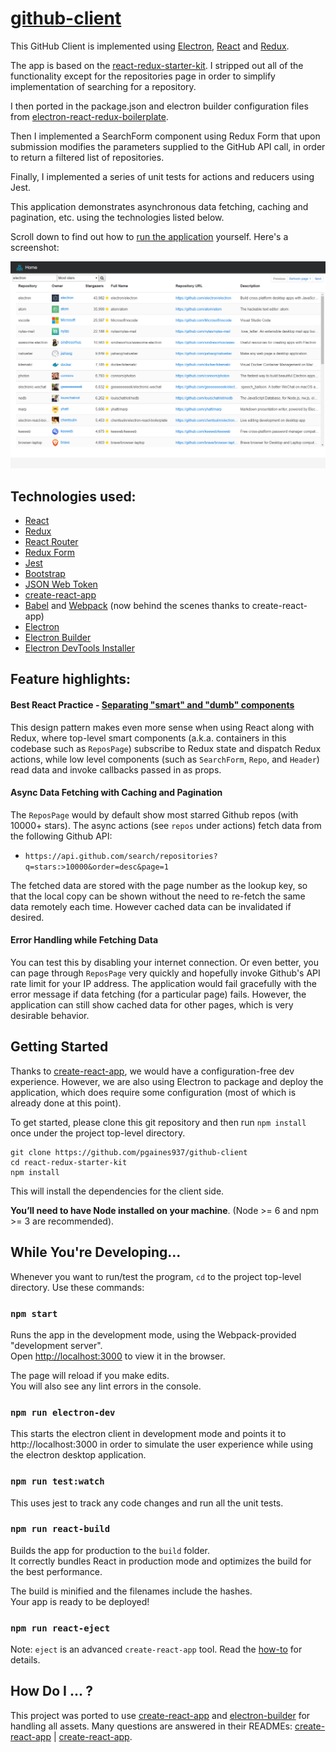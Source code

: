 # [github-client](https://github.com/pgaines937/github-client)

This GitHub Client is implemented using [Electron](http://electron.atom.io/), [React](https://facebook.github.io/react/) and [Redux](http://redux.js.org/).

The app is based on the [react-redux-starter-kit](https://github.com/cloudmu/react-redux-starter-kit). I stripped out all of the functionality except for the repositories page in order to simplify implementation of searching for a repository.

I then ported in the package.json and electron builder configuration files from [electron-react-redux-boilerplate](https://github.com/jschr/electron-react-redux-boilerplate).

Then I implemented a SearchForm component using Redux Form that upon submission modifies the parameters supplied to the GitHub API call, in order to return a filtered list of repositories.

Finally, I implemented a series of unit tests for actions and reducers using Jest.

This application demonstrates asynchronous data fetching, caching and pagination, etc. using the technologies listed below.

Scroll down to find out how to [run the application](#getting-started) yourself.
Here's a screenshot:

![alt text](https://github.com/pgaines937/github-client/blob/master/screenshot.png "Screenshot")

## Technologies used:

- [React](https://github.com/facebook/react)
- [Redux](https://github.com/rackt/redux)
- [React Router](https://github.com/rackt/react-router)
- [Redux Form](https://github.com/erikras/redux-form/)
- [Jest](https://github.com/facebook/jest)
- [Bootstrap](https://github.com/twbs/bootstrap)
- [JSON Web Token](https://jwt.io/)
- [create-react-app](https://github.com/facebookincubator/create-react-app/)
- [Babel](http://babeljs.io/) and [Webpack](http://webpack.github.io/) (now behind the scenes thanks to create-react-app)
- [Electron](https://github.com/electron/electron)
- [Electron Builder](https://github.com/electron-userland/electron-builder)
- [Electron DevTools Installer](https://github.com/MarshallOfSound/electron-devtools-installer)

## Feature highlights:

#### Best React Practice - [Separating "smart" and "dumb" components](https://medium.com/@dan_abramov/smart-and-dumb-components-7ca2f9a7c7d0)

This design pattern makes even more sense when using React along with Redux, where top-level smart components (a.k.a. containers in this codebase such as `ReposPage`) subscribe to Redux state and dispatch Redux actions, while low level components (such as `SearchForm`, `Repo`, and `Header`) read data and invoke callbacks passed in as props.

#### Async Data Fetching with Caching and Pagination

The `ReposPage` would by default show most starred Github repos (with 10000+ stars). The async actions (see `repos` under actions) fetch data from the following Github API:

-  `https://api.github.com/search/repositories?q=stars:>10000&order=desc&page=1`

The fetched data are stored with the page number as the lookup key, so that the local copy can be shown without the need to re-fetch the same data remotely each time. However cached data can be invalidated if desired.

#### Error Handling while Fetching Data

You can test this by disabling your internet connection. Or even better, you can page through `ReposPage` very quickly and hopefully invoke Github's API rate limit for your IP address.
The application would fail gracefully with the error message if data fetching (for a particular page) fails. However, the application can still show cached data for other pages, which is very desirable behavior.

## Getting Started
Thanks to [create-react-app](https://github.com/facebookincubator/create-react-app), we would  have a configuration-free dev experience.
However, we are also using Electron to package and deploy the application, which does require some configuration (most of which is already done at this point).

To get started, please clone this git repository and then run `npm install` once under the project top-level directory.

```
git clone https://github.com/pgaines937/github-client
cd react-redux-starter-kit
npm install
```
This will install the dependencies for the client side.

**You’ll need to have Node installed on your machine**. (Node >= 6 and npm >= 3 are recommended).

## While You're Developing...
Whenever you want to run/test the program, `cd` to the project top-level directory. Use these commands:

### `npm start`

Runs the app in the development mode, using the Webpack-provided "development server".<br>
Open [http://localhost:3000](http://localhost:3000) to view it in the browser.

The page will reload if you make edits.<br>
You will also see any lint errors in the console.<br>

### `npm run electron-dev`

This starts the electron client in development mode and points it to http://localhost:3000 in order to simulate the user experience while using the electron desktop application.<br>

### `npm run test:watch`

This uses jest to track any code changes and run all the unit tests.

### `npm run react-build`

Builds the app for production to the `build` folder.<br>
It correctly bundles React in production mode and optimizes the build for the best performance.

The build is minified and the filenames include the hashes.<br>
Your app is ready to be deployed!

### `npm run react-eject`

Note: `eject` is an advanced `create-react-app` tool. Read the [how-to](https://github.com/facebookincubator/create-react-app/blob/master/template/README.md) for details.



## How Do I ... ?

This project was ported to use [create-react-app](https://github.com/facebookincubator/create-react-app) and [electron-builder](https://github.com/electron-userland/electron-builder) for handling all assets.
Many questions are answered in their READMEs: [create-react-app](https://github.com/facebookincubator/create-react-app/blob/master/template/README.md) | [create-react-app](https://github.com/electron-userland/electron-builder/blob/master/README.md).
